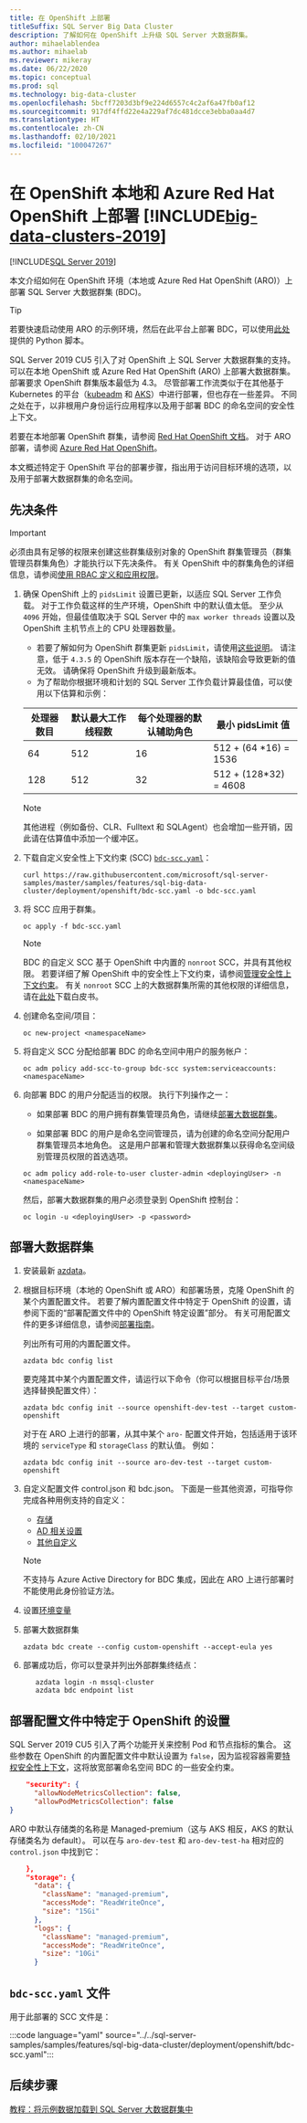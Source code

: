 ```yaml
---
title: 在 OpenShift 上部署
titleSuffix: SQL Server Big Data Cluster
description: 了解如何在 OpenShift 上升级 SQL Server 大数据群集。
author: mihaelablendea
ms.author: mihaelab
ms.reviewer: mikeray
ms.date: 06/22/2020
ms.topic: conceptual
ms.prod: sql
ms.technology: big-data-cluster
ms.openlocfilehash: 5bcff7203d3bf9e224d6557c4c2af6a47fb0af12
ms.sourcegitcommit: 917df4ffd22e4a229af7dc481dcce3ebba0aa4d7
ms.translationtype: HT
ms.contentlocale: zh-CN
ms.lasthandoff: 02/10/2021
ms.locfileid: "100047267"
---
```

# <a name="deploy-big-data-clusters-2019-on-openshift-on-premises-and-azure-red-hat-openshift"></a>在 OpenShift 本地和 Azure Red Hat OpenShift 上部署 [!INCLUDE[big-data-clusters-2019](../includes/ssbigdataclusters-ss-nover.md)]

[!INCLUDE[SQL Server 2019](../includes/applies-to-version/sqlserver2019.md)]

本文介绍如何在 OpenShift 环境（本地或 Azure Red Hat OpenShift (ARO)）上部署 SQL Server 大数据群集 (BDC)。

> [!TIP]
> 若要快速启动使用 ARO 的示例环境，然后在此平台上部署 BDC，可以使用[此处](quickstart-big-data-cluster-deploy-aro.md)提供的 Python 脚本。


SQL Server 2019 CU5 引入了对 OpenShift 上 SQL Server 大数据群集的支持。 可以在本地 OpenShift 或 Azure Red Hat OpenShift (ARO) 上部署大数据群集。 部署要求 OpenShift 群集版本最低为 4.3。 尽管部署工作流类似于在其他基于 Kubernetes 的平台（[kubeadm](deploy-with-kubeadm.md) 和 [AKS](deploy-on-aks.md)）中进行部署，但也存在一些差异。 不同之处在于，以非根用户身份运行应用程序以及用于部署 BDC 的命名空间的安全性上下文。

若要在本地部署 OpenShift 群集，请参阅 [Red Hat OpenShift 文档](https://docs.openshift.com/container-platform/4.3/release_notes/ocp-4-3-release-notes.html#ocp-4-3-installation-and-upgrade)。 对于 ARO 部署，请参阅 [Azure Red Hat OpenShift](/azure/openshift/intro-openshift)。

本文概述特定于 OpenShift 平台的部署步骤，指出用于访问目标环境的选项，以及用于部署大数据群集的命名空间。

## <a name="pre-requisites"></a>先决条件

> [!IMPORTANT]
> 必须由具有足够的权限来创建这些群集级别对象的 OpenShift 群集管理员（群集管理员群集角色）才能执行以下先决条件。 有关 OpenShift 中的群集角色的详细信息，请参阅[使用 RBAC 定义和应用权限](https://docs.openshift.com/container-platform/4.4/authentication/using-rbac.html)。

1. 确保 OpenShift 上的 `pidsLimit` 设置已更新，以适应 SQL Server 工作负载。 对于工作负载这样的生产环境，OpenShift 中的默认值太低。 至少从 `4096` 开始，但最佳值取决于 SQL Server 中的 `max worker threads` 设置以及 OpenShift 主机节点上的 CPU 处理器数量。 
    - 若要了解如何为 OpenShift 群集更新 `pidsLimit`，请使用[这些说明]( https://github.com/openshift/machine-config-operator/blob/master/docs/ContainerRuntimeConfigDesign.md)。 请注意，低于 `4.3.5` 的 OpenShift 版本存在一个缺陷，该缺陷会导致更新的值无效。 请确保将 OpenShift 升级到最新版本。 
    - 为了帮助你根据环境和计划的 SQL Server 工作负载计算最佳值，可以使用以下估算和示例：

    |处理器数目|默认最大工作线程数|每个处理器的默认辅助角色|最小 pidsLimit 值|
    |--------------------|--------------------------|-----------------------------|-----------------------|
    |          64        |           512            |             16              | 512 + (64 *16) = 1536 |
    |         128        |           512            |             32              | 512 + (128*32) = 4608 |

    > [!NOTE]
    > 其他进程（例如备份、CLR、Fulltext 和 SQLAgent）也会增加一些开销，因此请在估算值中添加一个缓冲区。

1. 下载自定义安全性上下文约束 (SCC) [`bdc-scc.yaml`](#bdc-sccyaml-file)：

    ```console
    curl https://raw.githubusercontent.com/microsoft/sql-server-samples/master/samples/features/sql-big-data-cluster/deployment/openshift/bdc-scc.yaml -o bdc-scc.yaml
    ```

1. 将 SCC 应用于群集。

    ```console
    oc apply -f bdc-scc.yaml
    ```

    > [!NOTE]
    > BDC 的自定义 SCC 基于 OpenShift 中内置的 `nonroot` SCC，并具有其他权限。 若要详细了解 OpenShift 中的安全性上下文约束，请参阅[管理安全性上下文约束](https://docs.openshift.com/container-platform/4.3/authentication/managing-security-context-constraints.html)。 有关 `nonroot` SCC 上的大数据群集所需的其他权限的详细信息，请在[此处](https://aka.ms/sql-bdc-openshift-security)下载白皮书。

3. 创建命名空间/项目：

   ```console
   oc new-project <namespaceName>
   ```

4. 将自定义 SCC 分配给部署 BDC 的命名空间中用户的服务帐户：

   ```console
   oc adm policy add-scc-to-group bdc-scc system:serviceaccounts:<namespaceName>
   ```

5. 向部署 BDC 的用户分配适当的权限。 执行下列操作之一： 

   - 如果部署 BDC 的用户拥有群集管理员角色，请继续[部署大数据群集](#deploy-big-data-cluster)。

   - 如果部署 BDC 的用户是命名空间管理员，请为创建的命名空间分配用户群集管理员本地角色。 这是用户部署和管理大数据群集以获得命名空间级别管理员权限的首选选项。

   ```console
   oc adm policy add-role-to-user cluster-admin <deployingUser> -n <namespaceName>
   ```

   然后，部署大数据群集的用户必须登录到 OpenShift 控制台：

   ```console
   oc login -u <deployingUser> -p <password>
   ```

## <a name="deploy-big-data-cluster"></a>部署大数据群集

1. 安装最新 [azdata](../azdata/install/deploy-install-azdata.md)。

1. 根据目标环境（本地的 OpenShift 或 ARO）和部署场景，克隆 OpenShift 的某个内置配置文件。 若要了解内置配置文件中特定于 OpenShift 的设置，请参阅下面的“部署配置文件中的 OpenShift 特定设置”部分。 有关可用配置文件的更多详细信息，请参阅[部署指南](deployment-guidance.md)。

   列出所有可用的内置配置文件。

   ```console
   azdata bdc config list
   ```

   要克隆其中某个内置配置文件，请运行以下命令（你可以根据目标平台/场景选择替换配置文件）：

   ```console
   azdata bdc config init --source openshift-dev-test --target custom-openshift
   ```

   对于在 ARO 上进行的部署，从其中某个 `aro-` 配置文件开始，包括适用于该环境的 `serviceType` 和 `storageClass` 的默认值。 例如：

   ```console
   azdata bdc config init --source aro-dev-test --target custom-openshift
   ```

1. 自定义配置文件 control.json 和 bdc.json。 下面是一些其他资源，可指导你完成各种用例支持的自定义：

   - [存储](concept-data-persistence.md)
   - [AD 相关设置](active-directory-deploy.md)
   - [其他自定义](deployment-custom-configuration.md)

   > [!NOTE]
   > 不支持与 Azure Active Directory for BDC 集成，因此在 ARO 上进行部署时不能使用此身份验证方法。

1. 设置[环境变量](deployment-guidance.md#env)

1. 部署大数据群集

   ```console
   azdata bdc create --config custom-openshift --accept-eula yes
   ```

1. 部署成功后，你可以登录并列出外部群集终结点：

   ```console
      azdata login -n mssql-cluster
      azdata bdc endpoint list
   ```

## <a name="openshift-specific-settings-in-the-deployment-configuration-files"></a>部署配置文件中特定于 OpenShift 的设置

SQL Server 2019 CU5 引入了两个功能开关来控制 Pod 和节点指标的集合。 这些参数在 OpenShift 的内置配置文件中默认设置为 `false`，因为监视容器需要[特权安全性上下文](https://www.openshift.com/blog/managing-sccs-in-openshift)，这将放宽部署命名空间 BDC 的一些安全约束。

```json
    "security": {
      "allowNodeMetricsCollection": false,
      "allowPodMetricsCollection": false
}
```

ARO 中默认存储类的名称是 Managed-premium（这与 AKS 相反，AKS 的默认存储类名为 default）。 可以在与 `aro-dev-test` 和 `aro-dev-test-ha` 相对应的 `control.json` 中找到它：

```json
    },
    "storage": {
      "data": {
        "className": "managed-premium",
        "accessMode": "ReadWriteOnce",
        "size": "15Gi"
      },
      "logs": {
        "className": "managed-premium",
        "accessMode": "ReadWriteOnce",
        "size": "10Gi"
      }
```

## <a name="bdc-sccyaml-file"></a>`bdc-scc.yaml` 文件

用于此部署的 SCC 文件是：

:::code language="yaml" source="../../sql-server-samples/samples/features/sql-big-data-cluster/deployment/openshift/bdc-scc.yaml":::

## <a name="next-steps"></a>后续步骤

[教程：将示例数据加载到 SQL Server 大数据群集中](tutorial-load-sample-data.md)
